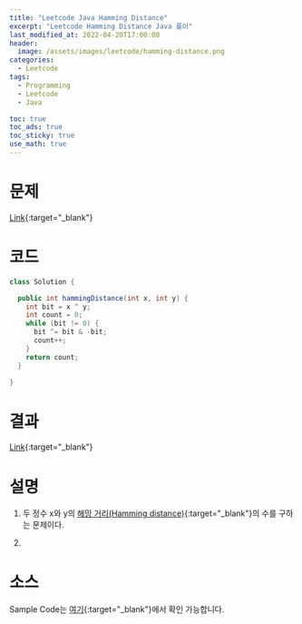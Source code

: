 ```yaml
---
title: "Leetcode Java Hamming Distance"
excerpt: "Leetcode Hamming Distance Java 풀이"
last_modified_at: 2022-04-20T17:00:00
header:
  image: /assets/images/leetcode/hamming-distance.png
categories:
  - Leetcode
tags:
  - Programming
  - Leetcode
  - Java

toc: true
toc_ads: true
toc_sticky: true
use_math: true
---
```

# 문제
[Link](https://leetcode.com/problems/hamming-distance/){:target="_blank"}

# 코드
```java
class Solution {

  public int hammingDistance(int x, int y) {
    int bit = x ^ y;
    int count = 0;
    while (bit != 0) {
      bit ^= bit & -bit;
      count++;
    }
    return count;
  }

}
```

# 결과
[Link](https://leetcode.com/submissions/detail/683972909/){:target="_blank"}

# 설명
1. 두 정수 x와 y의 [해밍 거리(Hamming distance)](https://en.wikipedia.org/wiki/Hamming_distance){:target="_blank"}의 수를 구하는 문제이다.

2. 

# 소스
Sample Code는 [여기](https://github.com/GracefulSoul/leetcode/blob/master/src/main/java/gracefulsoul/problems/HammingDistance.java){:target="_blank"}에서 확인 가능합니다.